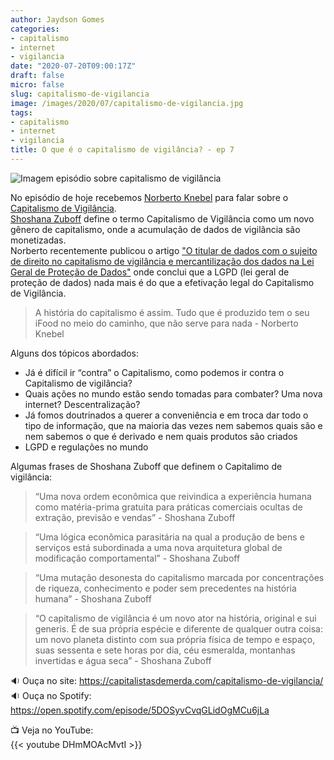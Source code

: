 ```yaml
---
author: Jaydson Gomes
categories:
- capitalismo
- internet
- vigilancia
date: "2020-07-20T09:00:17Z"
draft: false
micro: false
slug: capitalismo-de-vigilancia
image: /images/2020/07/capitalismo-de-vigilancia.jpg
tags:
- capitalismo
- internet
- vigilancia
title: O que é o capitalismo de vigilância? - ep 7
---
```

![Imagem episódio sobre capitalismo de vigilância](/images/2020/07/capitalismo-de-vigilancia.jpg)  

No episódio de hoje recebemos [Norberto Knebel](https://orcid.org/0000-0003-0674-8872) para falar sobre o [Capitalismo de Vigilância](https://pt.wikipedia.org/wiki/Capitalismo_de_vigil%C3%A2ncia).  
[Shoshana Zuboff](https://en.wikipedia.org/wiki/Shoshana_Zuboff) define o termo Capitalismo de Vigilância como um novo gênero de capitalismo, onde a acumulação de dados de vigilância são monetizadas.  
Norberto recentemente publicou o artigo ["O titular de dados com o sujeito de direito no capitalismo de vigilância e mercantilização dos dados na Lei Geral de Proteção de Dados"](https://www.e-publicacoes.uerj.br/index.php/revistaceaju/article/view/46944) onde conclui que a LGPD (lei geral de proteção de dados) nada mais é do que a efetivação legal do Capitalismo de Vigilância.  

> A história do capitalismo é assim. Tudo que é produzido tem o seu iFood no meio do caminho, que não serve para nada - Norberto Knebel  

Alguns dos tópicos abordados:  

- Já é difícil ir “contra” o Capitalismo, como podemos ir contra o Capitalismo de vigilância?  
- Quais ações no mundo estão sendo tomadas para combater? Uma nova internet? Descentralização?  
- Já fomos doutrinados a querer a conveniência e em troca dar todo o tipo de informação, que na maioria das vezes nem sabemos quais são e nem sabemos o que é derivado e nem quais produtos são criados  
- LGPD e regulações no mundo

Algumas frases de Shoshana Zuboff que definem o Capitalimo de vigilância:  

> “Uma nova ordem econômica que reivindica a experiência humana como matéria-prima gratuita para práticas comerciais ocultas de extração, previsão e vendas” - Shoshana Zuboff  

> “Uma lógica econômica parasitária na qual a produção de bens e serviços está subordinada a uma nova arquitetura global de modificação comportamental” - Shoshana Zuboff  

> “Uma mutação desonesta do capitalismo marcada por concentrações de riqueza, conhecimento e poder sem precedentes na história humana” - Shoshana Zuboff  

> “O capitalismo de vigilância é um novo ator na história, original e sui generis. É de sua própria espécie e diferente de qualquer outra coisa: um novo planeta distinto com sua própria física de tempo e espaço, suas sessenta e sete horas por dia, céu esmeralda, montanhas invertidas e água seca” - Shoshana Zuboff  

🔉 Ouça no site: https://capitalistasdemerda.com/capitalismo-de-vigilancia/  
🔉 Ouça no Spotify: https://open.spotify.com/episode/5DOSyvCvqGLidOgMCu6jLa  

📺 Veja no YouTube:  
{{< youtube DHmMOAcMvtI >}}